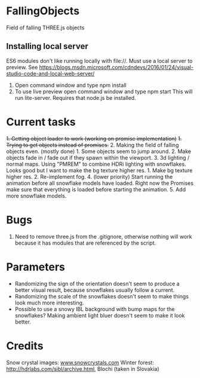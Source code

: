 # FallingObjects
 Field of falling THREE.js objects

## Installing local server
ES6 modules don't like running locally with file://. Must use a local server to preview. See https://blogs.msdn.microsoft.com/cdndevs/2016/01/24/visual-studio-code-and-local-web-server/

 1. Open command window and type npm install
 2. To use live preview open command window and type npm start
 This will run lite-server.
 Requires that node.js be installed.
 
# Current tasks
<s>1. Getting object loader to work (working on promise implementation)</s>
    <s>1. Trying to get objects instead of promises.</s>
2. Making the field of falling objects even. (mostly done)
    1. Some objects seem to jump around.
    2. Make objects fade in / fade out if they spawn within the viewport.
3. 3d lighting / normal maps. Using "PMREM" to combine HDRi lighting with snowflakes. Looks good but I want to make the bg texture higher res.
    1. Make bg texture higher res.
    2. Re-implement fog.
4. (lower priority) Start running the animation before all snowflake models have loaded. Right now the Promises make sure that everything is loaded before starting the animation.
5. Add more snowflake models.

# Bugs
1. Need to remove three.js from the .gitignore, otherwise nothing will work because it has modules that are referenced by the script.

# Parameters
* Randomizing the sign of the orientation doesn't seem to produce a better visual result, because snowflakes usually follow a current.
* Randomizing the scale of the snowflakes doesn't seem to make things look much more interesting.
* Possible to use a snowy IBL background with bump maps for the snowflakes? Making ambient light bluer doesn't seem to make it look better.

# Credits
Snow crystal images: www.snowcrystals.com
Winter forest: http://hdrlabs.com/sibl/archive.html, Blochi (taken in Slovakia)